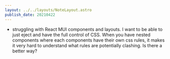 ```yaml
---
layout: ../../layouts/NoteLayout.astro
publish_date: 20210422
---
```


- struggling with React MUI components and layouts. I want to be able to just eject and have the full control of CSS. When you have nested components where each components have their own css rules, it makes it very hard to understand what rules are potentially clashing. Is there a better way?
